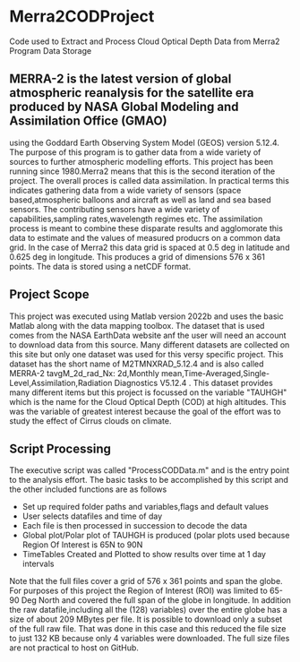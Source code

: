 # Merra2CODProject
Code used to Extract and Process Cloud Optical Depth Data from Merra2 Program Data Storage
## MERRA-2 is the latest version of global atmospheric reanalysis for the satellite era produced by NASA Global Modeling and Assimilation Office (GMAO)
using the Goddard Earth Observing System Model (GEOS) version 5.12.4. The purpose of this program is to gather data from a wide variety of sources to
further atmospheric modelling efforts. This project has been running since 1980.Merra2 means that this is the second iteration of the project. The overall proces is 
called data assimilation. In practical terms this indicates gathering data from a wide variety of sensors (space based,atmospheric balloons and aircraft as well as 
land and sea based sensors.
The contributing sensors have a wide variety of capabilities,sampling rates,wavelength regimes etc. The assimilation process is meant to combine these disparate results
and agglomorate this data to estimate and the values of measured producrs on a common data grid. In the case of Merra2 this data grid is spaced at 0.5 deg in latitude and
0.625 deg in longitude. This produces a grid of dimensions  576 x 361 points. The data is stored using a netCDF format.
## Project Scope
This project was executed using Matlab version 2022b and uses the basic Matlab along with the data mapping toolbox. The dataset that is used comes from the NASA EarthData website
anf the user will need an account to download data from this source. Many different datasets are collected on this site but only one dataset was used for this versy specific project.
This dataset has the short name of M2TMNXRAD_5.12.4 and is also called MERRA-2 tavgM_2d_rad_Nx: 2d,Monthly mean,Time-Averaged,Single-Level,Assimilation,Radiation Diagnostics V5.12.4 .
This dataset provides many different items but this project is focussed on the variable "TAUHGH" which is the name for the Cloud Optical Depth (COD) at high altitudes. This was the variable
of greatest interest because the goal of the effort was to study the effect of Cirrus clouds on climate.
## Script Processing
The executive script was called "ProcessCODData.m" and is the entry point to the analysis effort. The basic tasks to be accomplished by this script and the other included functions are as follows
+ Set up required folder paths and variables,flags and default values
+ User selects datafiles and time of day
+ Each file is then processed in succession to decode the data
+ Global plot/Polar plot of TAUHGH is produced (polar plots used because Region Of Interest is 65N to 90N
+ TimeTables Created and Plotted to show results over time at 1 day intervals

Note that the full files cover a grid of 576 x 361 points and span the globe. For purposes of this project the Region of Interest (ROI)
was limited to 65-90 Deg North and covered the full span of the globe in longitude. In addition the raw datafile,including all the (128) variables) over the entire globe
has a size of about 209 MBytes per file. It is possible to download only a subset of the full raw file. That was done in this case and this reduced the file size to just 132 KB 
because only 4 variables were downloaded. The full size files are not practical to host on GitHub.
 

  
